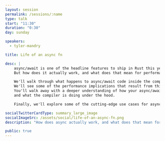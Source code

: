```yaml
---
layout: session
permalink: /sessions/:name
type: talk
start: "11:30"
duration: "0:30"
day: sunday

speakers:
  - tyler-mandry

title: Life of an async fn

desc: |
    async/await is one of the headline features to ship in Rust this year.
    But how does it actually work, and what does that mean for performance?

    We'll walk through what happens to async/await code inside the compiler.
    We'll see some of the performance implications that result from this, and how to avoid common pitfalls.
    You'll walk away with a deeper understanding of how your async/await code behaves at runtime
    and what the compiler is doing under the hood.

    Finally, we'll explore some of the cutting-edge use cases for async/await and coroutines beyond web servers.

socialTwitterCardType: summary_large_image
socialImageSrc: /assets/social/life-of-an-async-fn.png
description: "How does async actually work, and what does that mean for performance?"

public: true
---
```

